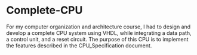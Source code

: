 # Complete-CPU

For my computer organization and architecture course, I had to design and develop a complete CPU system using VHDL, while integrating a data path, a control unit, and a reset circuit. The purpose of this CPU is to implement the features described in the CPU_Specification document.
